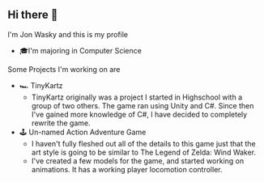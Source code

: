 ## Hi there 👋
I'm Jon Wasky and this is my profile
- 🎓I'm majoring in Computer Science

Some Projects I'm working on are
- 🏎️ TinyKartz
  - TinyKartz originally was a project I started in Highschool with a group of two others. The game ran using Unity and C#. Since then I've gained more knowledge of C#, I have decided to completely rewrite the game. 
- 🕹️ Un-named Action Adventure Game
  - I haven't fully fleshed out all of the details to this game just that the art style is going to be similar to The Legend of Zelda: Wind Waker.
  - I've created a few models for the game, and started working on animations. It has a working player locomotion controller.
<!--
**Wamski/Wamski** is a ✨ _special_ ✨ repository because its `README.md` (this file) appears on your GitHub profile.

Here are some ideas to get you started:

- 🔭 I’m currently working on ...
- 🌱 I’m currently learning ...
- 👯 I’m looking to collaborate on ...
- 🤔 I’m looking for help with ...
- 💬 Ask me about ...
- 📫 How to reach me: ...
- 😄 Pronouns: ...
- ⚡ Fun fact: ...
-->
